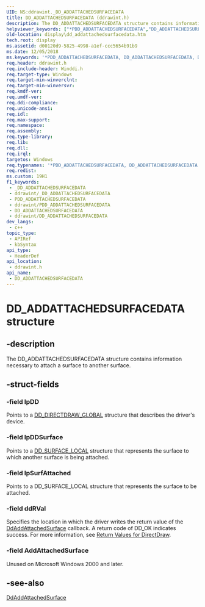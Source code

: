 ```yaml
---
UID: NS:ddrawint._DD_ADDATTACHEDSURFACEDATA
title: DD_ADDATTACHEDSURFACEDATA (ddrawint.h)
description: The DD_ADDATTACHEDSURFACEDATA structure contains information necessary to attach a surface to another surface.
helpviewer_keywords: ["*PDD_ADDATTACHEDSURFACEDATA","DD_ADDATTACHEDSURFACEDATA","DD_ADDATTACHEDSURFACEDATA structure [Display Devices]","ddrawint/DD_ADDATTACHEDSURFACEDATA","ddstrcts_2697c197-c588-4f30-8f96-db7d835f3929.xml","display.dd_addattachedsurfacedata"]
old-location: display\dd_addattachedsurfacedata.htm
tech.root: display
ms.assetid: d00120d9-5825-4998-a1ef-ccc5654b91b9
ms.date: 12/05/2018
ms.keywords: '*PDD_ADDATTACHEDSURFACEDATA, DD_ADDATTACHEDSURFACEDATA, DD_ADDATTACHEDSURFACEDATA structure [Display Devices], ddrawint/DD_ADDATTACHEDSURFACEDATA, ddstrcts_2697c197-c588-4f30-8f96-db7d835f3929.xml, display.dd_addattachedsurfacedata'
req.header: ddrawint.h
req.include-header: Winddi.h
req.target-type: Windows
req.target-min-winverclnt: 
req.target-min-winversvr: 
req.kmdf-ver: 
req.umdf-ver: 
req.ddi-compliance: 
req.unicode-ansi: 
req.idl: 
req.max-support: 
req.namespace: 
req.assembly: 
req.type-library: 
req.lib: 
req.dll: 
req.irql: 
targetos: Windows
req.typenames: '*PDD_ADDATTACHEDSURFACEDATA, DD_ADDATTACHEDSURFACEDATA'
req.redist: 
ms.custom: 19H1
f1_keywords:
 - _DD_ADDATTACHEDSURFACEDATA
 - ddrawint/_DD_ADDATTACHEDSURFACEDATA
 - PDD_ADDATTACHEDSURFACEDATA
 - ddrawint/PDD_ADDATTACHEDSURFACEDATA
 - DD_ADDATTACHEDSURFACEDATA
 - ddrawint/DD_ADDATTACHEDSURFACEDATA
dev_langs:
 - c++
topic_type:
 - APIRef
 - kbSyntax
api_type:
 - HeaderDef
api_location:
 - ddrawint.h
api_name:
 - DD_ADDATTACHEDSURFACEDATA
---
```


# DD_ADDATTACHEDSURFACEDATA structure


## -description

The DD_ADDATTACHEDSURFACEDATA structure contains information necessary to attach a surface to another surface.

## -struct-fields

### -field lpDD

Points to a <a href="/windows/desktop/api/ddrawint/ns-ddrawint-dd_directdraw_global">DD_DIRECTDRAW_GLOBAL</a> structure that describes the driver's device.

### -field lpDDSurface

Points to a <a href="/windows/desktop/api/ddrawint/ns-ddrawint-dd_surface_local">DD_SURFACE_LOCAL</a> structure that represents the surface to which another surface is being attached.

### -field lpSurfAttached

Points to a DD_SURFACE_LOCAL structure that represents the surface to be attached.

### -field ddRVal

Specifies the location in which the driver writes the return value of the <a href="/windows/desktop/api/ddrawint/nc-ddrawint-pdd_surfcb_addattachedsurface">DdAddAttachedSurface</a> callback. A return code of DD_OK indicates success. For more information, see <a href="/windows-hardware/drivers/display/return-values-for-directdraw">Return Values for DirectDraw</a>.

### -field AddAttachedSurface

Unused on Microsoft Windows 2000 and later.

## -see-also

<a href="/windows/desktop/api/ddrawint/nc-ddrawint-pdd_surfcb_addattachedsurface">DdAddAttachedSurface</a>